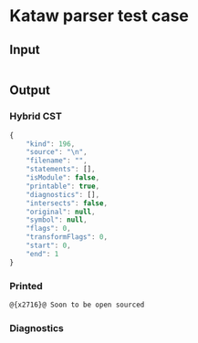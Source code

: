 # Kataw parser test case

## Input

`````js


`````

## Output

### Hybrid CST


```javascript
{
    "kind": 196,
    "source": "\n",
    "filename": "",
    "statements": [],
    "isModule": false,
    "printable": true,
    "diagnostics": [],
    "intersects": false,
    "original": null,
    "symbol": null,
    "flags": 0,
    "transformFlags": 0,
    "start": 0,
    "end": 1
}
```

  
### Printed


```javascript
@{x2716}@ Soon to be open sourced
```

  
### Diagnostics


```javascript

```

